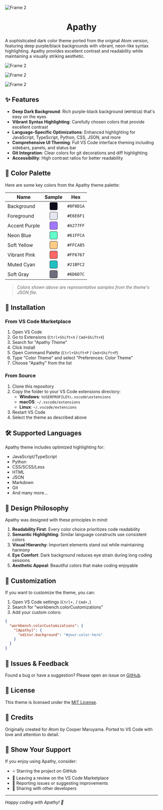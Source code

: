 ![Frame 2](https://github.com/user-attachments/assets/79dd7785-2f71-4eba-8d8e-742668e8156e)

<h1 style="text-align: center;"><center>Apathy</center></h1>

A sophisticated dark color theme ported from the original Atom version, featuring deep purple/black backgrounds with vibrant, neon-like syntax highlighting. Apathy provides excellent contrast and readability while maintaining a visually striking aesthetic.

![Frame 2](https://github.com/user-attachments/assets/650e07c8-20f3-49ce-910f-b5f885453162)

![Frame 2](https://github.com/user-attachments/assets/d13cc1cf-5179-48bc-a249-db045307bfa9)

![Frame 2](https://github.com/user-attachments/assets/8ce109e2-7823-4a96-a01e-36a3e86cecb3)


## ✨ Features

- **Deep Dark Background**: Rich purple-black background (`#0F0D1A`) that's easy on the eyes
- **Vibrant Syntax Highlighting**: Carefully chosen colors that provide excellent contrast
- **Language-Specific Optimizations**: Enhanced highlighting for JavaScript, TypeScript, Python, CSS, JSON, and more
- **Comprehensive UI Theming**: Full VS Code interface theming including sidebars, panels, and status bar
- **Git Integration**: Clear colors for git decorations and diff highlighting
- **Accessibility**: High contrast ratios for better readability

## 🎨 Color Palette

Here are some key colors from the Apathy theme palette:

| Name          |                                                            Sample                                                            |    Hex    |
| ------------- | :--------------------------------------------------------------------------------------------------------------------------: | :-------: |
| Background    | <span style="display:inline-block;width:24px;height:24px;background:#0F0D1A;border-radius:4px;border:1px solid #333"></span> | `#0F0D1A` |
| Foreground    | <span style="display:inline-block;width:24px;height:24px;background:#E6E6F1;border-radius:4px;border:1px solid #333"></span> | `#E6E6F1` |
| Accent Purple | <span style="display:inline-block;width:24px;height:24px;background:#A277FF;border-radius:4px;border:1px solid #333"></span> | `#A277FF` |
| Neon Blue     | <span style="display:inline-block;width:24px;height:24px;background:#61FFCA;border-radius:4px;border:1px solid #333"></span> | `#61FFCA` |
| Soft Yellow   | <span style="display:inline-block;width:24px;height:24px;background:#FFCA85;border-radius:4px;border:1px solid #333"></span> | `#FFCA85` |
| Vibrant Pink  | <span style="display:inline-block;width:24px;height:24px;background:#FF6767;border-radius:4px;border:1px solid #333"></span> | `#FF6767` |
| Muted Cyan    | <span style="display:inline-block;width:24px;height:24px;background:#21BFC2;border-radius:4px;border:1px solid #333"></span> | `#21BFC2` |
| Soft Gray     | <span style="display:inline-block;width:24px;height:24px;background:#6D6D7C;border-radius:4px;border:1px solid #333"></span> | `#6D6D7C` |

> _Colors shown above are representative samples from the theme's JSON file._

## 🚀 Installation

### From VS Code Marketplace

1. Open VS Code
2. Go to Extensions (`Ctrl+Shift+X` / `Cmd+Shift+X`)
3. Search for "Apathy Theme"
4. Click Install
5. Open Command Palette (`Ctrl+Shift+P` / `Cmd+Shift+P`)
6. Type "Color Theme" and select "Preferences: Color Theme"
7. Choose "Apathy" from the list

### From Source

1. Clone this repository
2. Copy the folder to your VS Code extensions directory:
   - **Windows**: `%USERPROFILE%\.vscode\extensions`
   - **macOS**: `~/.vscode/extensions`
   - **Linux**: `~/.vscode/extensions`
3. Restart VS Code
4. Select the theme as described above

## 🛠 Supported Languages

Apathy theme includes optimized highlighting for:

- JavaScript/TypeScript
- Python
- CSS/SCSS/Less
- HTML
- JSON
- Markdown
- Git
- And many more...

## 🎯 Design Philosophy

Apathy was designed with these principles in mind:

1. **Readability First**: Every color choice prioritizes code readability
2. **Semantic Highlighting**: Similar language constructs use consistent colors
3. **Visual Hierarchy**: Important elements stand out while maintaining harmony
4. **Eye Comfort**: Dark background reduces eye strain during long coding sessions
5. **Aesthetic Appeal**: Beautiful colors that make coding enjoyable

## 🔧 Customization

If you want to customize the theme, you can:

1. Open VS Code settings (`Ctrl+,` / `Cmd+,`)
2. Search for "workbench.colorCustomizations"
3. Add your custom colors:

```json
{
  "workbench.colorCustomizations": {
    "[Apathy]": {
      "editor.background": "#your-color-here"
    }
  }
}
```

## 🐛 Issues & Feedback

Found a bug or have a suggestion? Please open an issue on [GitHub](https://github.com/coopermaruyama/apathy-theme/issues).

## 📝 License

This theme is licensed under the [MIT License](LICENSE).

## 🙏 Credits

Originally created for Atom by Cooper Maruyama. Ported to VS Code with love and attention to detail.

## 🌟 Show Your Support

If you enjoy using Apathy, consider:

- ⭐ Starring the project on GitHub
- 📝 Leaving a review on the VS Code Marketplace
- 🐛 Reporting issues or suggesting improvements
- 📢 Sharing with other developers

---

_Happy coding with Apathy! 💜_
